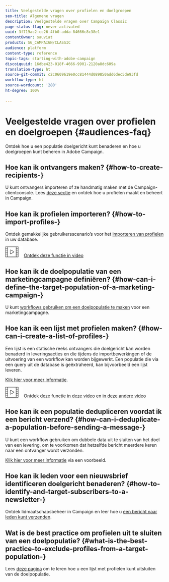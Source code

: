 ```yaml
---
title: Veelgestelde vragen over profielen en doelgroepen
seo-title: Algemene vragen
description: Veelgestelde vragen over Campaign Classic
page-status-flag: never-activated
uuid: 3f719ac2-cc26-4fb0-adda-84666c8c38e1
contentOwner: sauviat
products: SG_CAMPAIGN/CLASSIC
audience: platform
content-type: reference
topic-tags: starting-with-adobe-campaign
discoiquuid: 16dbe423-018f-4666-9901-2120a8dc609a
translation-type: ht
source-git-commit: c2c0609619e0cc81444d089850add6dec5de93fd
workflow-type: ht
source-wordcount: '280'
ht-degree: 100%

---
```



# Veelgestelde vragen over profielen en doelgroepen {#audiences-faq}

Ontdek hoe u een populatie doelgericht kunt benaderen en hoe u doelgroepen kunt beheren in Adobe Campaign.

## Hoe kan ik ontvangers maken? {#how-to-create-recipients-}

U kunt ontvangers importeren of ze handmatig maken met de Campaign-clientconsole. Lees [deze sectie](../../platform/using/about-profiles.md) en ontdek hoe u profielen maakt en beheert in Campaign.

## Hoe kan ik profielen importeren? {#how-to-import-profiles-}

Ontdek gemakkelijke gebruikersscenario’s voor het [importeren van profielen](../../platform/using/importing-data.md#generic-import-samples) in uw database.

![](assets/do-not-localize/how-to-video.png) [Ontdek deze functie in video](https://docs.adobe.com/content/help/nl-NL/campaign-classic-learn/tutorials/getting-started/importing-profiles.html)

## Hoe kan ik de doelpopulatie van een marketingcampagne definiëren? {#how-can-i-define-the-target-population-of-a-marketing-campaign-}

U kunt [workflows gebruiken om een doelpopulatie te maken](../../campaign/using/marketing-campaign-deliveries.md#building-the-main-target-in-a-workflow) voor een marketingcampagne.


## Hoe kan ik een lijst met profielen maken? {#how-can-i-create-a-list-of-profiles-}

Een lijst is een statische reeks ontvangers die doelgericht kan worden benaderd in leveringsacties en die tijdens de importbewerkingen of de uitvoering van een workflow kan worden bijgewerkt. Een populatie die via een query uit de database is geëxtraheerd, kan bijvoorbeeld een lijst leveren.

[Klik hier voor meer informatie](../../platform/using/creating-and-managing-lists.md#creating-a-profile-list-from-a-group).

![](assets/do-not-localize/how-to-video.png) Ontdek deze functie [in deze video](https://docs.adobe.com/content/help/nl-NL/campaign-classic-learn/tutorials/profile-management/creating-a-list-of-recipients-with-a-workflow.html) en [in deze andere video](https://docs.adobe.com/content/help/nl-NL/campaign-classic-learn/tutorials/profile-management/creating-a-list-of-recipients.html)

## Hoe kan ik een populatie dedupliceren voordat ik een bericht verzend? {#how-can-i-deduplicate-a-population-before-sending-a-message-}

U kunt een workflow gebruiken om dubbele data uit te sluiten van het doel van een levering, om te voorkomen dat hetzelfde bericht meerdere keren naar een ontvanger wordt verzonden.

[Klik hier voor meer informatie](../../workflow/using/deduplication.md#example--identify-the-duplicates-before-a-delivery) via een voorbeeld.

## Hoe kan ik leden voor een nieuwsbrief identificeren doelgericht benaderen? {#how-to-identify-and-target-subscribers-to-a-newsletter-}

Ontdek lidmaatschapsbeheer in Campaign en leer hoe u [een bericht naar leden kunt verzenden](../../delivery/using/managing-subscriptions.md).

## Wat is de best practice om profielen uit te sluiten van een doelpopulatie? {#what-is-the-best-practice-to-exclude-profiles-from-a-target-population-}

Lees [deze pagina](../../workflow/using/read-list.md) om te leren hoe u een lijst met profielen kunt uitsluiten van de doelpopulatie.
